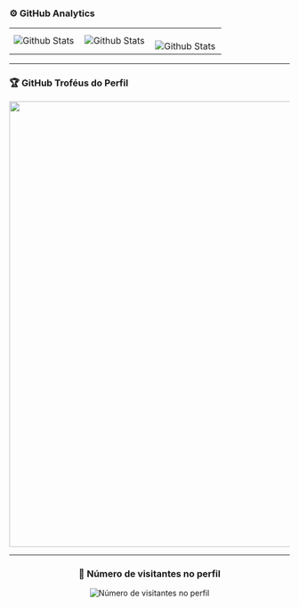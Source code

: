 ### ⚙️ GitHub Analytics


<table>
  <tr>
    <td>
      <img
        align="left"
        src="https://github-readme-stats.vercel.app/api?username=emanuelgomesqa&theme=dark&hide_border=false&include_all_commits=true"
        alt="Github Stats"
      />
    </td>
    <td>
      <img
        align="left"
        src="https://github-readme-stats.vercel.app/api/top-langs/?username=emanuelgomesqa&theme=dark&hide_border=false&include_all_commits=true&count_private=true&layout=compact"
        alt="Github Stats"
      />
    </td>
    <td>
      <br />
      <img
        align="left"
        src="https://github-readme-streak-stats.herokuapp.com/?user=emanuelgomesqa&theme=dark&hide_border=false"
        alt="Github Stats"
      />
    </td>
  </tr>
</table>

--- 

### 🏆 GitHub Troféus do Perfil

<p align="center">
  <a
    href="https://github.com/ryo-ma/github-profile-trophy"
    title="repositório de troféus"
  >
    <img
      width="800"
      src="https://github-profile-trophy.vercel.app/?username=emanuelgomesqa&column=8&theme=darkhub&no-frame=true&no-bg=true"
    />
  </a>
</p>

---
<div align="center">
  <h3><b>📍 Número de visitantes no perfil</b></h3>
</div>

<p align="center">
  <img
    src="https://profile-counter.glitch.me/emanuelgomesqa/count.svg"
    alt="Número de visitantes no perfil"
  />
</p>